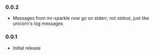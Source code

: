 ### 0.0.2

  * Messages from mr-sparkle now go on stderr, not stdout, just like unicorn's log messages

### 0.0.1

  * Initial release
